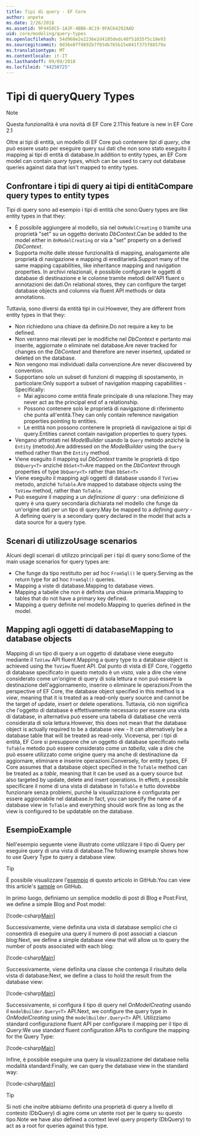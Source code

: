 ```yaml
---
title: Tipi di query - EF Core
author: anpete
ms.date: 2/26/2018
ms.assetid: 9F4450C5-1A3F-4BB6-AC19-9FAC64292AAD
uid: core/modeling/query-types
ms.openlocfilehash: 54d960e2e2236e2d4185dedc48f51035f5c10e93
ms.sourcegitcommit: 0d36e8ff0892b7f034b765b15e041f375f88579a
ms.translationtype: MT
ms.contentlocale: it-IT
ms.lasthandoff: 09/09/2018
ms.locfileid: "44250725"
---
```

# <a name="query-types"></a><span data-ttu-id="9cbc3-102">Tipi di query</span><span class="sxs-lookup"><span data-stu-id="9cbc3-102">Query Types</span></span>
> [!NOTE]
> <span data-ttu-id="9cbc3-103">Questa funzionalità è una novità di EF Core 2.1</span><span class="sxs-lookup"><span data-stu-id="9cbc3-103">This feature is new in EF Core 2.1</span></span>

<span data-ttu-id="9cbc3-104">Oltre ai tipi di entità, un modello di EF Core può contenere _tipi di query_, che può essere usato per eseguire query sui dati che non sono stato eseguito il mapping ai tipi di entità di database.</span><span class="sxs-lookup"><span data-stu-id="9cbc3-104">In addition to entity types, an EF Core model can contain _query types_, which can be used to carry out database queries against data that isn't mapped to entity types.</span></span>

## <a name="compare-query-types-to-entity-types"></a><span data-ttu-id="9cbc3-105">Confrontare i tipi di query ai tipi di entità</span><span class="sxs-lookup"><span data-stu-id="9cbc3-105">Compare query types to entity types</span></span>

<span data-ttu-id="9cbc3-106">Tipi di query sono ad esempio i tipi di entità che sono:</span><span class="sxs-lookup"><span data-stu-id="9cbc3-106">Query types are like entity types in that they:</span></span>

- <span data-ttu-id="9cbc3-107">È possibile aggiungere al modello, sia nel `OnModelCreating` o tramite una proprietà "set" su un oggetto derivato _DbContext_.</span><span class="sxs-lookup"><span data-stu-id="9cbc3-107">Can be added to the model either in `OnModelCreating` or via a "set" property on a derived _DbContext_.</span></span>
- <span data-ttu-id="9cbc3-108">Supporta molte delle stesse funzionalità di mapping, analogamente alle proprietà di navigazione e mapping di ereditarietà.</span><span class="sxs-lookup"><span data-stu-id="9cbc3-108">Support many of the same mapping capabilities, like inheritance mapping and navigation properties.</span></span> <span data-ttu-id="9cbc3-109">In archivi relazionali, è possibile configurare le oggetti di database di destinazione e le colonne tramite metodi dell'API fluent o annotazioni dei dati.</span><span class="sxs-lookup"><span data-stu-id="9cbc3-109">On relational stores, they can configure the target database objects and columns via fluent API methods or data annotations.</span></span>

<span data-ttu-id="9cbc3-110">Tuttavia, sono diversi da entità tipi in cui:</span><span class="sxs-lookup"><span data-stu-id="9cbc3-110">However, they are different from entity types in that they:</span></span>

- <span data-ttu-id="9cbc3-111">Non richiedono una chiave da definire.</span><span class="sxs-lookup"><span data-stu-id="9cbc3-111">Do not require a key to be defined.</span></span>
- <span data-ttu-id="9cbc3-112">Non verranno mai rilevati per le modifiche nel _DbContext_ e pertanto mai inserite, aggiornate o eliminate nel database.</span><span class="sxs-lookup"><span data-stu-id="9cbc3-112">Are never tracked for changes on the _DbContext_ and therefore are never inserted, updated or deleted on the database.</span></span>
- <span data-ttu-id="9cbc3-113">Non vengono mai individuati dalla convenzione.</span><span class="sxs-lookup"><span data-stu-id="9cbc3-113">Are never discovered by convention.</span></span>
- <span data-ttu-id="9cbc3-114">Supportano solo un subset di funzioni di mapping di spostamento, in particolare:</span><span class="sxs-lookup"><span data-stu-id="9cbc3-114">Only support a subset of navigation mapping capabilities - Specifically:</span></span>
  - <span data-ttu-id="9cbc3-115">Mai agiscono come entità finale principale di una relazione.</span><span class="sxs-lookup"><span data-stu-id="9cbc3-115">They may never act as the principal end of a relationship.</span></span>
  - <span data-ttu-id="9cbc3-116">Possono contenere solo le proprietà di navigazione di riferimento che punta all'entità.</span><span class="sxs-lookup"><span data-stu-id="9cbc3-116">They can only contain reference navigation properties pointing to entities.</span></span>
  - <span data-ttu-id="9cbc3-117">Le entità non possono contenere le proprietà di navigazione ai tipi di query.</span><span class="sxs-lookup"><span data-stu-id="9cbc3-117">Entities cannot contain navigation properties to query types.</span></span>
- <span data-ttu-id="9cbc3-118">Vengano affrontati nel _ModelBuilder_ usando la `Query` metodo anziché la `Entity` (metodo).</span><span class="sxs-lookup"><span data-stu-id="9cbc3-118">Are addressed on the _ModelBuilder_ using the `Query` method rather than the `Entity` method.</span></span>
- <span data-ttu-id="9cbc3-119">Viene eseguito il mapping sul _DbContext_ tramite le proprietà di tipo `DbQuery<T>` anziché `DbSet<T>`</span><span class="sxs-lookup"><span data-stu-id="9cbc3-119">Are mapped on the _DbContext_ through properties of type `DbQuery<T>` rather than `DbSet<T>`</span></span>
- <span data-ttu-id="9cbc3-120">Viene eseguito il mapping agli oggetti di database usando il `ToView` metodo, anziché `ToTable`.</span><span class="sxs-lookup"><span data-stu-id="9cbc3-120">Are mapped to database objects using the `ToView` method, rather than `ToTable`.</span></span>
- <span data-ttu-id="9cbc3-121">Può eseguire il mapping a un _definizione di query_ : una definizione di query è una query secondaria dichiarata nel modello che funge da un'origine dati per un tipo di query.</span><span class="sxs-lookup"><span data-stu-id="9cbc3-121">May be mapped to a _defining query_ - A defining query is a secondary query declared in the model that acts a data source for a query type.</span></span>

## <a name="usage-scenarios"></a><span data-ttu-id="9cbc3-122">Scenari di utilizzo</span><span class="sxs-lookup"><span data-stu-id="9cbc3-122">Usage scenarios</span></span>

<span data-ttu-id="9cbc3-123">Alcuni degli scenari di utilizzo principali per i tipi di query sono:</span><span class="sxs-lookup"><span data-stu-id="9cbc3-123">Some of the main usage scenarios for query types are:</span></span>

- <span data-ttu-id="9cbc3-124">Che funge da tipo restituito per ad hoc `FromSql()` le query.</span><span class="sxs-lookup"><span data-stu-id="9cbc3-124">Serving as the return type for ad hoc `FromSql()` queries.</span></span>
- <span data-ttu-id="9cbc3-125">Mapping a viste di database.</span><span class="sxs-lookup"><span data-stu-id="9cbc3-125">Mapping to database views.</span></span>
- <span data-ttu-id="9cbc3-126">Mapping a tabelle che non è definita una chiave primaria.</span><span class="sxs-lookup"><span data-stu-id="9cbc3-126">Mapping to tables that do not have a primary key defined.</span></span>
- <span data-ttu-id="9cbc3-127">Mapping a query definite nel modello.</span><span class="sxs-lookup"><span data-stu-id="9cbc3-127">Mapping to queries defined in the model.</span></span>

## <a name="mapping-to-database-objects"></a><span data-ttu-id="9cbc3-128">Mapping agli oggetti di database</span><span class="sxs-lookup"><span data-stu-id="9cbc3-128">Mapping to database objects</span></span>

<span data-ttu-id="9cbc3-129">Mapping di un tipo di query a un oggetto di database viene eseguito mediante il `ToView` API fluent.</span><span class="sxs-lookup"><span data-stu-id="9cbc3-129">Mapping a query type to a database object is achieved using the `ToView` fluent API.</span></span> <span data-ttu-id="9cbc3-130">Dal punto di vista di EF Core, l'oggetto di database specificato in questo metodo è un _vista_, vale a dire che viene considerato come un'origine di query di sola lettura e non può essere la destinazione dell'aggiornamento, inserire o eliminare le operazioni.</span><span class="sxs-lookup"><span data-stu-id="9cbc3-130">From the perspective of EF Core, the database object specified in this method is a _view_, meaning that it is treated as a read-only query source and cannot be the target of update, insert or delete operations.</span></span> <span data-ttu-id="9cbc3-131">Tuttavia, ciò non significa che l'oggetto di database è effettivamente necessario per essere una vista di database, in alternativa può essere una tabella di database che verrà considerata di sola lettura.</span><span class="sxs-lookup"><span data-stu-id="9cbc3-131">However, this does not mean that the database object is actually required to be a database view - It can alternatively be a database table that will be treated as read-only.</span></span> <span data-ttu-id="9cbc3-132">Viceversa, per i tipi di entità, EF Core si presuppone che un oggetto di database specificato nella `ToTable` metodo può essere considerato come un _tabella_, vale a dire che può essere utilizzato come origine query ma anche di destinazione da aggiornare, eliminare e inserire operazioni.</span><span class="sxs-lookup"><span data-stu-id="9cbc3-132">Conversely, for entity types, EF Core assumes that a database object specified in the `ToTable` method can be treated as a _table_, meaning that it can be used as a query source but also targeted by update, delete and insert operations.</span></span> <span data-ttu-id="9cbc3-133">In effetti, è possibile specificare il nome di una vista di database in `ToTable` e tutto dovrebbe funzionare senza problemi, purché la visualizzazione è configurata per essere aggiornabile nel database.</span><span class="sxs-lookup"><span data-stu-id="9cbc3-133">In fact, you can specify the name of a database view in `ToTable` and everything should work fine as long as the view is configured to be updatable on the database.</span></span>

## <a name="example"></a><span data-ttu-id="9cbc3-134">Esempio</span><span class="sxs-lookup"><span data-stu-id="9cbc3-134">Example</span></span>

<span data-ttu-id="9cbc3-135">Nell'esempio seguente viene illustrato come utilizzare il tipo di Query per eseguire query di una vista di database.</span><span class="sxs-lookup"><span data-stu-id="9cbc3-135">The following example shows how to use Query Type to query a database view.</span></span>

> [!TIP]
> <span data-ttu-id="9cbc3-136">È possibile visualizzare l'[esempio](https://github.com/aspnet/EntityFrameworkCore/tree/master/samples/QueryTypes) di questo articolo in GitHub.</span><span class="sxs-lookup"><span data-stu-id="9cbc3-136">You can view this article's [sample](https://github.com/aspnet/EntityFrameworkCore/tree/master/samples/QueryTypes) on GitHub.</span></span>

<span data-ttu-id="9cbc3-137">In primo luogo, definiamo un semplice modello di post di Blog e Post:</span><span class="sxs-lookup"><span data-stu-id="9cbc3-137">First, we define a simple Blog and Post model:</span></span>

[!code-csharp[Main](../../../efcore-repo/samples/QueryTypes/Program.cs#Entities)]

<span data-ttu-id="9cbc3-138">Successivamente, viene definita una vista di database semplici che ci consentirà di eseguire una query il numero di post associati a ciascun blog:</span><span class="sxs-lookup"><span data-stu-id="9cbc3-138">Next, we define a simple database view that will allow us to query the number of posts associated with each blog:</span></span>

[!code-csharp[Main](../../../efcore-repo/samples/QueryTypes/Program.cs#View)]

<span data-ttu-id="9cbc3-139">Successivamente, viene definita una classe che contenga il risultato della vista di database:</span><span class="sxs-lookup"><span data-stu-id="9cbc3-139">Next, we define a class to hold the result from the database view:</span></span>

[!code-csharp[Main](../../../efcore-repo/samples/QueryTypes/Program.cs#QueryType)]

<span data-ttu-id="9cbc3-140">Successivamente, si configura il tipo di query nel _OnModelCreating_ usando il `modelBuilder.Query<T>` API.</span><span class="sxs-lookup"><span data-stu-id="9cbc3-140">Next, we configure the query type in _OnModelCreating_ using the `modelBuilder.Query<T>` API.</span></span>
<span data-ttu-id="9cbc3-141">Utilizziamo standard configurazione fluent API per configurare il mapping per il tipo di Query:</span><span class="sxs-lookup"><span data-stu-id="9cbc3-141">We use standard fluent configuration APIs to configure the mapping for the Query Type:</span></span>

[!code-csharp[Main](../../../efcore-repo/samples/QueryTypes/Program.cs#Configuration)]

<span data-ttu-id="9cbc3-142">Infine, è possibile eseguire una query la visualizzazione del database nella modalità standard:</span><span class="sxs-lookup"><span data-stu-id="9cbc3-142">Finally, we can query the database view in the standard way:</span></span>

[!code-csharp[Main](../../../efcore-repo/samples/QueryTypes/Program.cs#Query)]

> [!TIP]
> <span data-ttu-id="9cbc3-143">Si noti che inoltre abbiamo definito una proprietà di query a livello di contesto (DbQuery) di agire come un utente root per le query su questo tipo.</span><span class="sxs-lookup"><span data-stu-id="9cbc3-143">Note we have also defined a context level query property (DbQuery) to act as a root for queries against this type.</span></span>
